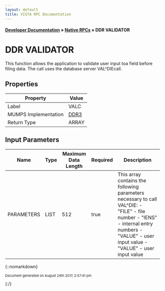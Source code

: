 ```yaml
---
layout: default
title: VISTA RPC Documentation
---
```


#### [Developer Documentation](../index) &#187; [Native RPCs](TableOfContents) &#187; DDR VALIDATOR<br/>
# DDR VALIDATOR

This function allows the application to validate user input toa field before filing data. The call uses the database server VAL^DIEcall.

## Properties

Property | Value
--- | ---
Label | VALC
MUMPS Implementation | [DDR3](http://code.osehra.org/dox/Routine_DDR3_source.html)
Return Type | ARRAY


## Input Parameters

Name | Type | Maximum Data Length | Required | Description
--- | --- | --- | --- | ---
PARAMETERS | LIST | 512 | true | This array contains the following parameters necessary to call VAL^DIE:    - &quot;FILE&quot;  - file number    - &quot;IENS&quot;  - internal entry numbers    - &quot;VALUE&quot; - user input value    - &quot;VALUE&quot; - user input value



{::nomarkdown} <br/><p style="font-size: 11px">Document generated on August 24th 2017, 2:57:41 pm</p>{:/}